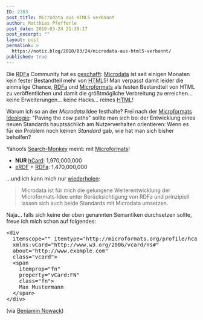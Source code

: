 ```yaml
---
ID: 2383
post_title: Microdata aus HTML5 verbannt
author: Matthias Pfefferle
post_date: 2010-03-24 21:39:17
post_excerpt: ""
layout: post
permalink: >
  https://notiz.blog/2010/03/24/microdata-aus-html5-verbannt/
published: true
---
```

Die <abbr title="Resource Description Framework - in - attributes">RDFa</abbr> Community hat es <a href="http://www.w3.org/html/wg/tracker/issues/76">geschafft</a>: <a href="http://dev.w3.org/html5/md/Overview.html">Microdata</a> ist seit einigen Monaten kein fester Bestandteil mehr von <abbr title="Hyper Text Markup Language">HTML</abbr>5! Man verpasst damit leider die einmalige Chance, <a href="http://www.w3.org/TR/xhtml-rdfa-primer/">RDFa</a> und <a href="http://microformats.org/">Microformats</a> als festen Bestandteil von HTML zu veröffentlichen und damit die größtmögliche Verbreitung zu erreichen... keine Erweiterungen... keine Hacks... reines <abbr title="Hypertext Markup Language">HTML</abbr>!

Warum ich so an der <em>Microdata</em> Idee festhalte? Frei nach der <a href="http://microformats.org/about">Microformats Ideologie</a>: "Paving the cow paths" sollte man sich bei der Entwicklung eines neuen Standards hauptsächlich am Nutzerverhalten orientieren: Wenn es für ein Problem noch keinen <em>Standard</em> gab, wie hat man sich bisher beholfen?

Yahoo!s <a href="http://notiz.blog/2008/06/19/searchmonkey-fuer-anwender/">Search-Monkey</a> meint: mit <a href="http://microformats.org/">Microformats</a>!
<ul><li><strong>NUR</strong> <a href="http://search.yahoo.com/search?p=searchmonkey%3Acom.yahoo.page.uf.hcard">hCard</a>: 1,970,000,000</li>
<li><a href="http://search.yahoo.com/search?p=searchmonkey%3Acom.yahoo.page.rdf.erdf">eRDF</a> + <a href="http://search.yahoo.com/search?p=searchmonkey%3Acom.yahoo.page.rdf.rdfa">RDFa</a>: 1,470,000,000</li></ul>

...und ich kann mich nur <a href="http://notiz.blog/2009/06/18/microdata-semantisches-html5/">wiederholen</a>:

<blockquote>Microdata ist für mich die gelungene Weiterentwicklung der Microformats-Idee unter Berücksichtigung von RDFa und prinzipiell lassen sich auch beide Standards mit Microdata umsetzen.</blockquote>

Naja... falls sich keine der oben genannten Semantiken durchsetzen sollte, freue ich mich schon auf folgendes:

<pre>&lt;div
  itemscope="" itemtype="http://microformats.org/profile/hcard"
  xmlns:vCard="http://www.w3.org/2006/vcard/ns#"
  about="http://www.example.com"
  class="vcard"&gt;
  &lt;span
    itemprop="fn"
    property="vCard:FN"
    class="fn"&gt;
    Max Mustermann
  &lt;/span&gt;
&lt;/div&gt;</pre>

(via <a href="http://bnode.org/blog/2010/01/26/microdata-semantic-markup-for-both-rdfers-and-non-rdfers">Benjamin Nowack</a>)